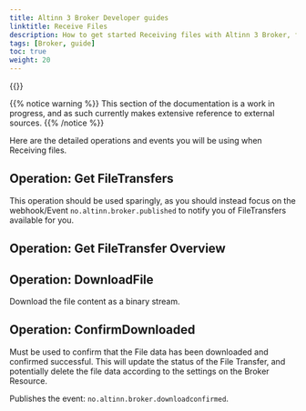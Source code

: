 ```yaml
---
title: Altinn 3 Broker Developer guides
linktitle: Receive Files
description: How to get started Receiving files with Altinn 3 Broker, for developers
tags: [Broker, guide]
toc: true
weight: 20
---
```


{{<children />}}

{{% notice warning  %}}
This section of the documentation is a work in progress, and as such currently makes extensive reference to external sources.
{{% /notice %}}

Here are the detailed operations and events you will be using when Receiving files.

## Operation: Get FileTransfers

This operation should be used sparingly, as you should instead focus on the webhook/Event `no.altinn.broker.published` to notify you of FileTransfers available for you.

## Operation: Get FileTransfer Overview

## Operation: DownloadFile

Download the file content as a binary stream.

## Operation: ConfirmDownloaded

Must be used to confirm that the File data has been downloaded and confirmed successful.
This will update the status of the File Transfer, and potentially delete the file data according to the settings on the Broker Resource.

Publishes the event: `no.altinn.broker.downloadconfirmed`.
